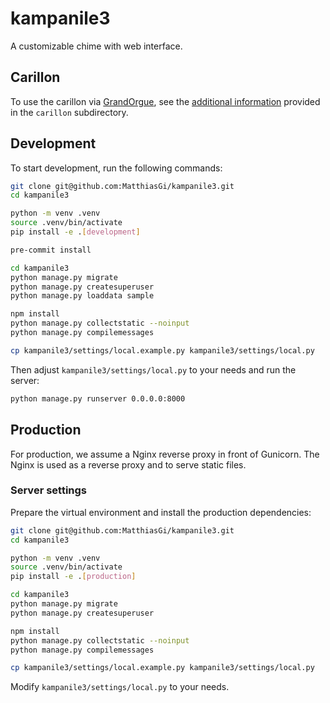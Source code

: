 # kampanile3

A customizable chime with web interface.

## Carillon

To use the carillon via [GrandOrgue](https://github.com/GrandOrgue/grandorgue),
see the [additional information](carillon/README.md) provided in the `carillon`
subdirectory.

## Development

To start development, run the following commands:

```bash
git clone git@github.com:MatthiasGi/kampanile3.git
cd kampanile3

python -m venv .venv
source .venv/bin/activate
pip install -e .[development]

pre-commit install

cd kampanile3
python manage.py migrate
python manage.py createsuperuser
python manage.py loaddata sample

npm install
python manage.py collectstatic --noinput
python manage.py compilemessages

cp kampanile3/settings/local.example.py kampanile3/settings/local.py
```

Then adjust `kampanile3/settings/local.py` to your needs and run the server:

```bash
python manage.py runserver 0.0.0.0:8000
```

## Production

For production, we assume a Nginx reverse proxy in front of Gunicorn. The Nginx
is used as a reverse proxy and to serve static files.

### Server settings

Prepare the virtual environment and install the production dependencies:

```bash
git clone git@github.com:MatthiasGi/kampanile3.git
cd kampanile3

python -m venv .venv
source .venv/bin/activate
pip install -e .[production]

cd kampanile3
python manage.py migrate
python manage.py createsuperuser

npm install
python manage.py collectstatic --noinput
python manage.py compilemessages

cp kampanile3/settings/local.example.py kampanile3/settings/local.py
```

Modify `kampanile3/settings/local.py` to your needs.
